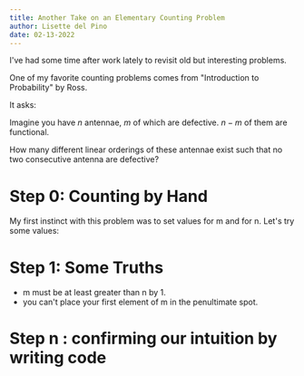 ```yaml
---
title: Another Take on an Elementary Counting Problem
author: Lisette del Pino
date: 02-13-2022
---
```


<script type="text/javascript" async
  src="https://cdn.mathjax.org/mathjax/latest/MathJax.js?config=TeX-MML-AM_CHTML">
</script>


I've had some time after work lately to revisit old but interesting problems.

One of my favorite counting problems comes from "Introduction to Probability" by Ross. 

It asks:

Imagine you have $n$ antennae, $m$ of which are defective. $n-m$ of them are functional. 

How many different linear orderings of these antennae exist such that no two consecutive antenna are defective?

# Step 0: Counting by Hand 

My first instinct with this problem was to set values for m and for n. Let's try some values:

# Step 1: Some Truths 

- m must be at least greater than n by 1. 
- you can't place your first element of m in the penultimate spot. 

# Step n : confirming our intuition by writing code